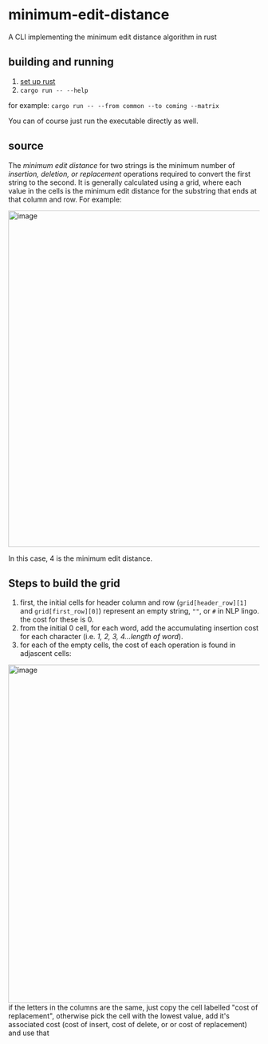 # minimum-edit-distance
A CLI implementing the minimum edit distance algorithm in rust

## building and running

1. [set up rust](https://doc.rust-lang.org/book/ch01-01-installation.html)
2. `cargo run -- --help`

for example:
`cargo run -- --from common --to coming --matrix`

You can of course just run the executable directly as well.

## source

The _minimum edit distance_ for two strings is the minimum number of _insertion, deletion, or replacement_ operations 
required to convert the first string to the second. It is generally calculated using a grid, 
where each value in the cells is the minimum edit distance for the substring that ends at that column and row.
For example:

<img width="673" alt="image" src="https://user-images.githubusercontent.com/8580352/174901058-08643009-5d4e-4b53-9eed-7002db161a5a.png">

In this case, 4 is the minimum edit distance.

## Steps to build the grid

1. first, the initial cells for header column and row (`grid[header_row][1]` and `grid[first_row][0]`) represent an empty string, `""`, or `#` in NLP lingo. 
  the cost for these is 0.
1. from the initial 0 cell, for each word, add the accumulating insertion cost for each character (i.e. _1, 2, 3, 4...length of word_).
1. for each of the empty cells, the cost of each operation is found in adjascent cells:
  <img width="677" alt="image" src="https://user-images.githubusercontent.com/8580352/174904420-0764af7a-12c8-4cf4-81a8-981638a107f6.png">
   if the letters in the columns are the same, just copy the cell labelled "cost of replacement", 
   otherwise pick the cell with the lowest value, add it's associated cost (cost of insert, cost of delete, or or cost of replacement) and use that
